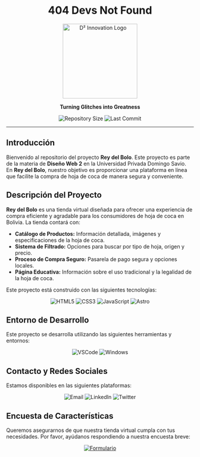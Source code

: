 <div align="center">

# 404 Devs Not Found

<img src="https://github.com/temps-code/Final-project/blob/main/logo.jpg?raw=true" alt="D² Innovation Logo" width="200"/>

**Turning Glitches into Greatness**

![Repository Size](https://img.shields.io/github/repo-size/temps-code/Final-project?style=for-the-badge) 
![Last Commit](https://img.shields.io/github/last-commit/temps-code/Final-project?style=for-the-badge)

</div>

---

## Introducción

Bienvenido al repositorio del proyecto **Rey del Bolo**. Este proyecto es parte de la materia de **Diseño Web 2** en la Universidad Privada Domingo Savio. En **Rey del Bolo**, nuestro objetivo es proporcionar una plataforma en línea que facilite la compra de hoja de coca de manera segura y conveniente.

## Descripción del Proyecto

**Rey del Bolo** es una tienda virtual diseñada para ofrecer una experiencia de compra eficiente y agradable para los consumidores de hoja de coca en Bolivia. La tienda contará con:

- **Catálogo de Productos:** Información detallada, imágenes y especificaciones de la hoja de coca.
- **Sistema de Filtrado:** Opciones para buscar por tipo de hoja, origen y precio.
- **Proceso de Compra Seguro:** Pasarela de pago segura y opciones locales.
- **Página Educativa:** Información sobre el uso tradicional y la legalidad de la hoja de coca.

Este proyecto está construido con las siguientes tecnologías:

<div align="center">
  
![HTML5](https://img.shields.io/badge/HTML5-E34F26?style=for-the-badge&logo=html5&logoColor=white) ![CSS3](https://img.shields.io/badge/CSS3-1572B6?style=for-the-badge&logo=css3&logoColor=white) ![JavaScript](https://img.shields.io/badge/JavaScript-323330?style=for-the-badge&logo=javascript&logoColor=F7DF1E) ![Astro](https://img.shields.io/badge/Astro-FF5F6D?style=for-the-badge&logo=astro&logoColor=white) 

</div>

## Entorno de Desarrollo

Este proyecto se desarrolla utilizando las siguientes herramientas y entornos:

<div align="center">
  
![VSCode](https://img.shields.io/badge/Visual_Studio_Code-0078D4?style=for-the-badge&logo=visual%20studio%20code&logoColor=white) ![Windows](https://img.shields.io/badge/Windows-0078D6?style=for-the-badge&logo=windows&logoColor=white)

</div>

## Contacto y Redes Sociales

Estamos disponibles en las siguientes plataformas:

<div align="center">
  
![Email](https://img.shields.io/badge/404devsnotfound%40mail.com-red?style=for-the-badge) ![LinkedIn](https://img.shields.io/badge/LinkedIn-404%20devs%20not%20found-blue?style=for-the-badge&logo=linkedin) ![Twitter](https://img.shields.io/badge/Twitter-1DA1F2?style=for-the-badge&logo=twitter&logoColor=white)

</div>

## Encuesta de Características

Queremos asegurarnos de que nuestra tienda virtual cumpla con tus necesidades. Por favor, ayúdanos respondiendo a nuestra encuesta breve:
<div align="center">

[![Formulario](https://img.shields.io/badge/Formulario-Completar-brightgreen?style=for-the-badge&logo=google&logoColor=white)](https://forms.gle/YOUR_FORM_LINK)

</div>
